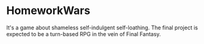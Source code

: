 # HomeworkWars
It's a game about shameless self-indulgent self-loathing.
The final project is expected to be a turn-based RPG in the vein of Final Fantasy.

